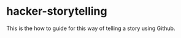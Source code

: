 hacker-storytelling
===================

This is the how to guide for this way of telling a story using Github.